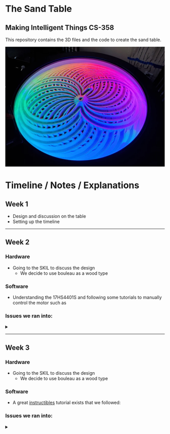 # The Sand Table
## Making Intelligent Things CS-358
This repository contains the 3D files and the code to create the sand table.

![](images/table.webp)
# Timeline / Notes / Explanations

## Week 1

- Design and discussion on the table
- Setting up the timeline 
 
---

## Week 2

### Hardware

- Going to the SKIL to discuss the design
    - We decide to use bouleau as a wood type

### Software

- Understanding the 17HS4401S and following some tutorials to manually control the motor such as

### Issues we ran into:
<details close>
<summary></summary>
We spent a lot of time trying to get consistent results in the rotation of the motor. Unfortuantely a <b>shortcirtuit</b> cost us a lot of time
</details>

---

## Week 3

### Hardware

- Going to the SKIL to discuss the design
    - We decide to use bouleau as a wood type
### Software

- A great [instructibles](https://www.instructables.com/DIY-3-Axis-Polar-CNC-Machine/) tutorial exists that we followed: 

### Issues we ran into:
<details close>
<summary></summary>
We spent a lot of time trying to get consistent results in the rotation of the motor. Unfortuantely a <b>shortcirtuit</b> cost us a lot of time
</details>
